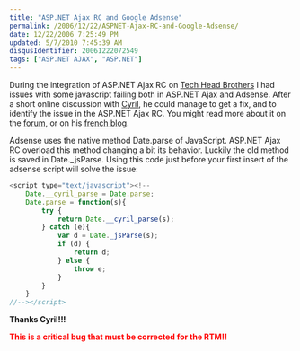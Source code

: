 ```yaml
---
title: "ASP.NET Ajax RC and Google Adsense"
permalink: /2006/12/22/ASPNET-Ajax-RC-and-Google-Adsense/
date: 12/22/2006 7:25:49 PM
updated: 5/7/2010 7:45:39 AM
disqusIdentifier: 20061222072549
tags: ["ASP.NET AJAX", "ASP.NET"]
---
```

During the integration of ASP.NET Ajax RC on [Tech Head Brothers](http://www.techheadbrothers.com/ "Tech Head Brothers") I had issues with some javascript failing both in ASP.NET Ajax and Adsense. After a short online discussion with [Cyril](http://blogs.codes-sources.com/cyril/default.aspx), he could manage to get a fix, and to identify the issue in the ASP.NET Ajax RC. You might read more about it on the [forum](http://forums.asp.net/thread/1501276.aspx), or on his [french blog](http://blogs.codes-sources.com/cyril/archive/2006/12/17/atlas-et-google-adsense-bug-avec-la-methode-date-parse.aspx).

Adsense uses the native method Date.parse of JavaScript. ASP.NET Ajax RC overload this method changing a bit its behavior. Luckily the old method is saved in Date._jsParse. Using this code just before your first insert of the adsense script will solve the issue:
<!-- more -->

```javascript
<script type="text/javascript"><!--
    Date.__cyril_parse = Date.parse; 
    Date.parse = function(s){
        try {
            return Date.__cyril_parse(s);
        } catch (e){
            var d = Date._jsParse(s);
            if (d) {
                return d; 
            } else {
                throw e;
            } 
        }
    }
//--></script>
```

**Thanks Cyril!!!**

**<font color="#ff0000">This is a critical bug that must be corrected for the RTM!!</font>**
